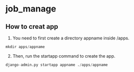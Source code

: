 # job_manage

## How to creat app
1. You need to first create a directory appname inside /apps.
```python
mkdir apps/appname
```
2. Then, run the startapp command to create the app.
```python
django-admin.py startapp appname ./apps/appname
```
